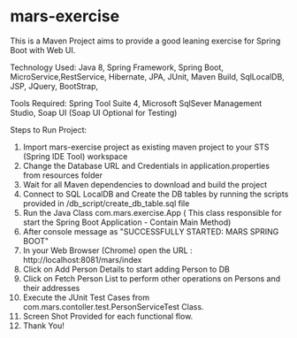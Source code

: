 # mars-exercise

This is a Maven Project aims to provide a good leaning exercise for Spring Boot with Web UI.

Technology Used:
Java 8, Spring Framework, Spring Boot, MicroService,RestService, Hibernate, JPA, JUnit, Maven Build, SqlLocalDB, JSP, JQuery, BootStrap,  

Tools Required: 
Spring Tool Suite 4, Microsoft SqlSever Management Studio,  Soap UI  (Soap UI Optional for Testing)


Steps to Run Project:
1. Import mars-exercise project as existing maven project to your STS (Spring IDE Tool) workspace
2. Change the Database URL and Credentials in application.properties from resources folder
3. Wait for all Maven dependencies to download and build the project
4. Connect to  SQL LocalDB and Create the DB tables by running the scripts provided in /db_script/create_db_table.sql file
4. Run the Java Class com.mars.exercise.App ( This class responsible for start the Spring Boot Application - Contain Main Method)
5. After console message as "SUCCESSFULLY STARTED: MARS SPRING BOOT"
5. In your Web Browser (Chrome) open the URL :  http://localhost:8081/mars/index
6. Click on Add Person Details to start adding Person to DB
7. Click on Fetch Person List to perform other operations on Persons and their addresses
8. Execute the JUnit Test Cases from com.mars.contoller.test.PersonServiceTest Class.
9. Screen Shot Provided for each functional flow.
10. Thank You!
